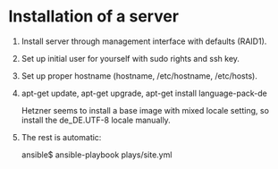 Installation of a server
========================

1. Install server through management interface with defaults (RAID1).

2. Set up initial user for yourself with sudo rights and ssh key.

3. Set up proper hostname (hostname, /etc/hostname, /etc/hosts).

4. apt-get update, apt-get upgrade, apt-get install language-pack-de

   Hetzner seems to install a base image with mixed locale setting,
   so install the de_DE.UTF-8 locale manually.

5. The rest is automatic:

   ansible$ ansible-playbook plays/site.yml
   

